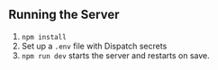 ## Running the Server

1. `npm install`
2. Set up a `.env` file with Dispatch secrets
3. `npm run dev` starts the server and restarts on save.
